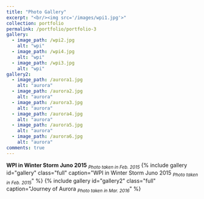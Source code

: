 ```yaml
---
title: "Photo Gallery"
excerpt: "<br/><img src='/images/wpi1.jpg'>"
collection: portfolio
permalink: /portfolio/portfolio-3
gallery:
  - image_path: /wpi2.jpg
    alt: "wpi"
  - image_path: /wpi4.jpg
    alt: "wpi"
  - image_path: /wpi3.jpg
    alt: "wpi"
gallery2:
  - image_path: /aurora1.jpg
    alt: "aurora"
  - image_path: /aurora2.jpg
    alt: "aurora"
  - image_path: /aurora3.jpg
    alt: "aurora"
  - image_path: /aurora4.jpg
    alt: "aurora"
  - image_path: /aurora5.jpg
    alt: "aurora"
  - image_path: /aurora6.jpg
    alt: "aurora"
comments: true
---
```

**WPI in Winter Storm Juno 2015** <sub>_Photo taken in Feb. 2015_</sub>
{% include gallery id="gallery" class="full" caption="WPI in Winter Storm Juno 2015 <sub>_Photo taken in Feb. 2015_</sub>" %}
{% include gallery id="gallery2" class="full" caption="Journey of Aurora <sub>_Photo taken in Mar. 2016_</sub>" %}
